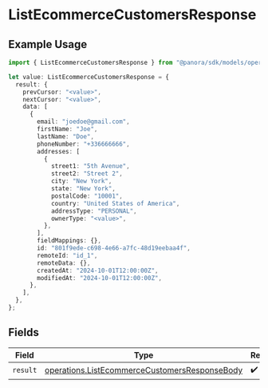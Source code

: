 # ListEcommerceCustomersResponse

## Example Usage

```typescript
import { ListEcommerceCustomersResponse } from "@panora/sdk/models/operations";

let value: ListEcommerceCustomersResponse = {
  result: {
    prevCursor: "<value>",
    nextCursor: "<value>",
    data: [
      {
        email: "joedoe@gmail.com",
        firstName: "Joe",
        lastName: "Doe",
        phoneNumber: "+336666666",
        addresses: [
          {
            street1: "5th Avenue",
            street2: "Street 2",
            city: "New York",
            state: "New York",
            postalCode: "10001",
            country: "United States of America",
            addressType: "PERSONAL",
            ownerType: "<value>",
          },
        ],
        fieldMappings: {},
        id: "801f9ede-c698-4e66-a7fc-48d19eebaa4f",
        remoteId: "id_1",
        remoteData: {},
        createdAt: "2024-10-01T12:00:00Z",
        modifiedAt: "2024-10-01T12:00:00Z",
      },
    ],
  },
};
```

## Fields

| Field                                                                                                          | Type                                                                                                           | Required                                                                                                       | Description                                                                                                    |
| -------------------------------------------------------------------------------------------------------------- | -------------------------------------------------------------------------------------------------------------- | -------------------------------------------------------------------------------------------------------------- | -------------------------------------------------------------------------------------------------------------- |
| `result`                                                                                                       | [operations.ListEcommerceCustomersResponseBody](../../models/operations/listecommercecustomersresponsebody.md) | :heavy_check_mark:                                                                                             | N/A                                                                                                            |